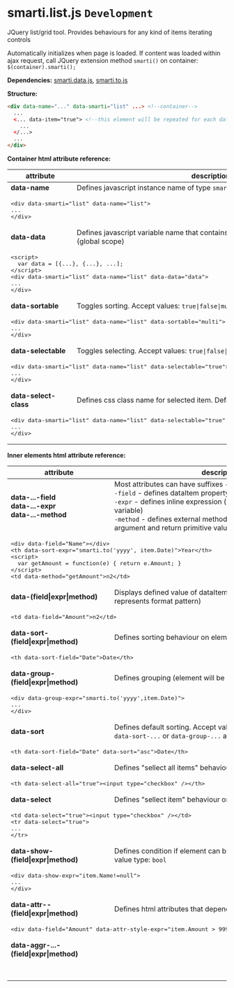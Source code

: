 # smarti.list.js `Development`

JQuery list/grid tool. Provides behaviours for any kind of items iterating controls

Automatically initializes when page is loaded. If content was loaded within ajax request, call JQuery extension method `smarti()` on container: `$(container).smarti();`

<b>Dependencies:</b> [smarti.data.js](https://github.com/onitecsoft/smarti.data.js), [smarti.to.js](https://github.com/onitecsoft/smarti.to.js)

<b>Structure:</b>
```html
<div data-name="..." data-smarti="list" ...> <!--container-->
  ...
  <... data-item="true"> <!--this element will be repeated for each dataItem-->
    ...
  </...>
  ...
</div>
```
<b>Container html attribute reference:</b>

<table>
  <thead>
    <tr>
      <th>attribute</th>
      <th>description</th>
    </tr>
  </thead>
  <tr>
    <td><b>data-name</b></td>
    <td>Defines javascript instance name of type <code>smarti.list</code></td>
  </tr>
  <tr>
    <td colspan="2">
<pre lang="html">
&lt;div data-smarti="list" data-name="list"&gt;
...
&lt;/div&gt;
</pre>
    </td>
  </tr>
  <tr>
    <td><b>data-data</b></td>
    <td>Defines javascript variable name that contains array of data being populated (global scope)</td>
  </tr>
  <tr>
    <td colspan="2">
<pre lang="html">
&lt;script&gt;
  var data = [{...}, {...}, ...];
&lt;/script&gt;
&lt;div data-smarti="list" data-name="list" data-data="data"&gt;
...
&lt;/div&gt;
</pre>
    </td>
  </tr>
  <tr>
    <td><b>data-sortable</b></td>
    <td>Toggles sorting. Accept values: <code>true|false|multi</code>. Default: <code>true</code></td>
  </tr>
  <tr>
    <td colspan="2">
<pre lang="html">
&lt;div data-smarti="list" data-name="list" data-sortable="multi"&gt;
...
&lt;/div&gt;
</pre>
    </td>
  </tr>
  <tr>
    <td><b>data-selectable</b></td>
    <td>Toggles selecting. Accept values: <code>true|false|multi</code>. Default: <code>false</code></td>
  </tr>
  <tr>
    <td colspan="2">
<pre lang="html">
&lt;div data-smarti="list" data-name="list" data-selectable="true"&gt;
...
&lt;/div&gt;
</pre>
    </td>
  </tr>
  <tr>
    <td><b>data-select-class</b></td>
    <td>Defines css class name for selected item. Default: <code>selected</code></td>
  </tr>
  <tr>
    <td colspan="2">
<pre lang="html">
&lt;div data-smarti="list" data-name="list" data-selectable="true" data-select-class="selected-item"&gt;
...
&lt;/div&gt;
</pre>
    </td>
  </tr>
</table>

<b>Inner elements html attribute reference:</b>

<table>
  <thead>
    <tr>
      <th>attribute</th>
      <th>description</th>
    </tr>
  </thead>
  <tr>
    <td><b>data-...-field</b><br/><b>data-...-expr</b><br/><b>data-...-method</b></td>
    <td>Most attributes can have suffixes <code>-field</code>, <code>-expr</code> or <code>-method</code><br/><code>-field</code> - defines dataItem property name to be used<br/><code>-expr</code> - defines inline expression (dataItem is accessible by <code>item</code> variable)<br/><code>-method</code> - defines external method name with dataItem as argument and return primitive value</td>
  </tr>
  <tr>
    <td colspan="2">
<pre lang="html">
&lt;div data-field="Name"&gt;&lt;/div&gt;
&lt;th data-sort-expr="smarti.to('yyyy', item.Date)"&gt;Year&lt;/th&gt;
&lt;script&gt;
  var getAmount = function(e) { return e.Amount; }
&lt;/script&gt;
&lt;td data-method="getAmount"&gt;n2&lt;/td&gt;
</pre>
    </td>
  </tr>
  <tr>
    <td><b>data-(field|expr|method)</b></td>
    <td>Displays defined value of dataItem inside element (innerHtml represents format pattern)</td>
  </tr>
  <tr>
    <td colspan="2">
<pre lang="html">
&lt;td data-field="Amount"&gt;n2&lt;/td&gt;
</pre>
    </td>
  </tr>
  <tr>
    <td><b>data-sort-(field|expr|method)</b></td>
    <td>Defines sorting behaviour on element mouseclick</td>
  </tr>
  <tr>
    <td colspan="2">
<pre lang="html">
&lt;th data-sort-field="Date"&gt;Date&lt;/th&gt;
</pre>
    </td>
  </tr>
  <tr>
    <td><b>data-group-(field|expr|method)</b></td>
    <td>Defines grouping (element will be repeated for each group)</td>
  </tr>
  <tr>
    <td colspan="2">
<pre lang="html">
&lt;div data-group-expr="smarti.to('yyyy',item.Date)"&gt;
...
&lt;/div&gt;
</pre>
    </td>
  </tr>
  <tr>
    <td><b>data-sort</b></td>
    <td>Defines default sorting. Accept values: <code>asc|desc</code>. Used with <code>data-sort-...</code> or <code>data-group-...</code> attributes</td>
  </tr>
  <tr>
    <td colspan="2">
<pre lang="html">
&lt;th data-sort-field="Date" data-sort="asc"&gt;Date&lt;/th&gt;
</pre>
    </td>
  </tr>
  <tr>
    <td><b>data-select-all</b></td>
    <td>Defines "sellect all items" behaviour on element mouseclick</td>
  </tr>
  <tr>
    <td colspan="2">
<pre lang="html">
&lt;th data-select-all="true"&gt;&lt;input type="checkbox" /&gt;&lt;/th&gt;
</pre>
    </td>
  </tr>
  <tr>
    <td><b>data-select</b></td>
    <td>Defines "sellect item" behaviour on element mouseclick</td>
  </tr>
  <tr>
    <td colspan="2">
<pre lang="html">
&lt;td data-select="true"&gt;&lt;input type="checkbox" /&gt;&lt;/td&gt;
&lt;tr data-select="true"&gt;
...
&lt;/tr&gt;
</pre>
    </td>
  </tr>
  <tr>
    <td><b>data-show-(field|expr|method)</b></td>
    <td>Defines condition if element can be rendered. Supposed return value type: <code>bool</code></td>
  </tr>
  <tr>
    <td colspan="2">
<pre lang="html">
&lt;div data-show-expr="item.Name!=null"&gt;
...
&lt;/div&gt;
</pre>
    </td>
  </tr>
  <tr>
    <td><b>data-attr-<attribute name>-(field|expr|method)</b></td>
    <td>Defines html attributes that depend on data.</td>
  </tr>
  <tr>
    <td colspan="2">
<pre lang="html">
&lt;div data-field="Amount" data-attr-style-expr="item.Amount &gt; 999 ? 'color:red' : ''"&gt;n2&lt;/div&gt;
</pre>
    </td>
  </tr>
  <tr>
    <td><b>data-aggr-...-(field|expr|method)</b></td>
    <td></td>
  </tr>
  <tr>
    <td colspan="2">
<pre lang="html">

</pre>
    </td>
  </tr>
</table>
